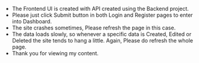 * The Frontend UI is created with API created using the Backend project.
* Please just click Submit button in both Login and Register pages to enter into Dashboard.
* The site crashes sometimes, Please refresh the page in this case.
* The data loads slowly, so whenever a specific data is Created, Edited or Deleted the site tends to hang a little. Again, Please do refresh the whole page.
* Thank you for viewing my content.
